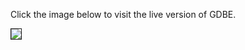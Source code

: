 Click the image below to visit the live version of GDBE.

<a href='http://gdocs-base-editor.appspot.com'><img src='http://gdbe.googlecode.com/svn/trunk/documentation/images/gdbe-screen.png' border='1px' /></a>